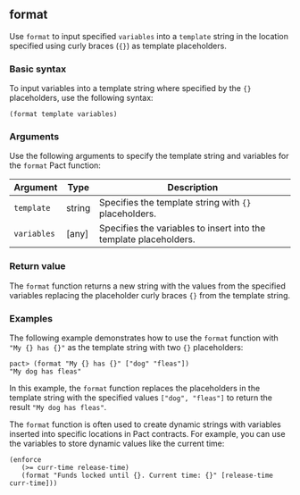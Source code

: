## format

Use `format` to input specified `variables` into a `template` string in the location specified using curly braces (`{}`) as template placeholders.

### Basic syntax

To input variables into a template string where specified by the `{}` placeholders, use the following syntax:

```pact
(format template variables)
```

### Arguments

Use the following arguments to specify the template string and variables for the `format` Pact function:

| Argument  | Type        | Description                                      |
|-----------|-------------|--------------------------------------------------|
| `template` | string | Specifies the template string with `{}` placeholders. |
| `variables` | [any] | Specifies the variables to insert into the template placeholders. |

### Return value

The `format` function returns a new string with the values from the specified variables replacing the placeholder curly braces `{}` from the template string.

### Examples

The following example demonstrates how to use the `format` function with  `"My {} has {}"` as the template string with two `{}` placeholders:

```pact
pact> (format "My {} has {}" ["dog" "fleas"])
"My dog has fleas"
```

In this example, the `format` function replaces the placeholders in the template string with the specified values `["dog", "fleas"]` to return the result `"My dog has fleas"`. 

The `format` function is often used to create dynamic strings with variables inserted into specific locations in Pact contracts.
For example, you can use the variables to store dynamic values like the current time:

```pact
(enforce
   (>= curr-time release-time)
   (format "Funds locked until {}. Current time: {}" [release-time curr-time]))
```